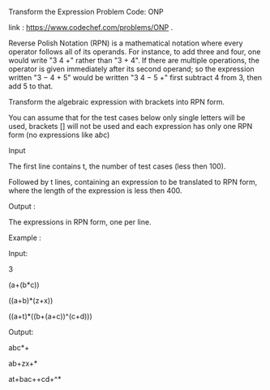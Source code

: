 Transform the Expression Problem Code: ONP 

link : https://www.codechef.com/problems/ONP .

Reverse Polish Notation (RPN) is a mathematical notation where every operator follows all of its operands. For instance, to add three and four, one would write "3 4 +" rather than "3 + 4". If there are multiple operations, the operator is given immediately after its second operand; so the expression written "3 − 4 + 5" would be written "3 4 − 5 +" first subtract 4 from 3, then add 5 to that.

Transform the algebraic expression with brackets into RPN form.

You can assume that for the test cases below only single letters will be used, brackets [] will not be used and each expression has only one RPN form (no expressions like a*b*c)

Input 

The first line contains t, the number of test cases (less then 100).

Followed by t lines, containing an expression to be translated to RPN form, where the length of the expression is less then 400.

Output :

The expressions in RPN form, one per line.

Example :

Input:

3

(a+(b*c))

((a+b)*(z+x))

((a+t)*((b+(a+c))^(c+d)))

Output:

abc*+

ab+zx+*

at+bac++cd+^*
